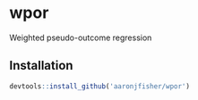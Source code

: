 # wpor
Weighted pseudo-outcome regression

## Installation

```r
devtools::install_github('aaronjfisher/wpor')
```
